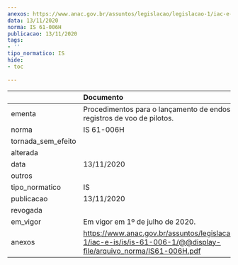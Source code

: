 ```yaml
---
anexos: https://www.anac.gov.br/assuntos/legislacao/legislacao-1/iac-e-is/is/is-61-006-1/@@display-file/arquivo_norma/IS61-006H.pdf
data: 13/11/2020
norma: IS 61-006H
publicacao: 13/11/2020
tags:
- ''
tipo_normatico: IS
hide: 
- toc 
 
---
```


|                    | Documento                                                                                                                   |
|:-------------------|:----------------------------------------------------------------------------------------------------------------------------|
| ementa             | Procedimentos para o lançamento de endossos nos registros de voo de pilotos.                                                |
| norma              | IS 61-006H                                                                                                                  |
| tornada_sem_efeito |                                                                                                                             |
| alterada           |                                                                                                                             |
| data               | 13/11/2020                                                                                                                  |
| outros             |                                                                                                                             |
| tipo_normatico     | IS                                                                                                                          |
| publicacao         | 13/11/2020                                                                                                                  |
| revogada           |                                                                                                                             |
| em_vigor           | Em vigor em 1º de julho de 2020.                                                                                            |
| anexos             | https://www.anac.gov.br/assuntos/legislacao/legislacao-1/iac-e-is/is/is-61-006-1/@@display-file/arquivo_norma/IS61-006H.pdf |